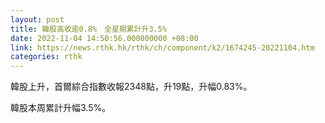 ```yaml
---
layout: post
title: 韓股高收逾0.8%　全星期累計升3.5%
date: 2022-11-04 14:50:56.000000000 +08:00
link: https://news.rthk.hk/rthk/ch/component/k2/1674245-20221104.htm
categories: rthk
---
```


韓股上升，首爾綜合指數收報2348點，升19點，升幅0.83%。

韓股本周累計升幅3.5%。
